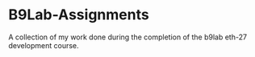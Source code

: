 # B9Lab-Assignments

A collection of my work done during the completion of the b9lab eth-27 development course.
